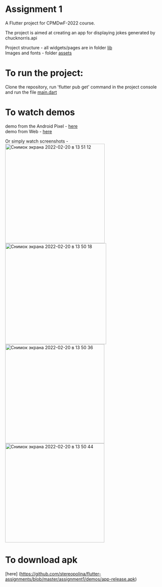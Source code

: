 # Assignment 1

A Flutter project for CPMDwF-2022 course.  

The project is aimed at creating an app for displaying jokes generated by chucknorris.api  

Project structure - all widgets/pages are in folder [lib](https://github.com/stereopolina/flutter-assignments/tree/master/assignment1/lib)  
Images and fonts - folder [assets](https://github.com/stereopolina/flutter-assignments/tree/master/assignment1/assets)   

# To run the project:
Clone the repository, run 'flutter pub get' command in the project console and run the file [main.dart](https://github.com/stereopolina/flutter-assignments/blob/master/assignment1/lib/main.dart)  

# To watch demos
demo from the Android Pixel - [here](https://github.com/stereopolina/flutter-assignments/blob/master/assignment1/demos/appMobile.mov)  
demo from Web - [here](https://github.com/stereopolina/flutter-assignments/blob/master/assignment1/demos/appWeb.mp4)  

Or simply watch screenshots - 
<img width="319" alt="Снимок экрана 2022-02-20 в 13 51 12" src="https://user-images.githubusercontent.com/64332054/154843498-727112d9-3b59-4713-a102-cd98a8e8a109.png">  
<img width="324" alt="Снимок экрана 2022-02-20 в 13 50 18" src="https://user-images.githubusercontent.com/64332054/154843504-2a19fa34-432b-4812-910e-20e98eec18e9.png">  
<img width="318" alt="Снимок экрана 2022-02-20 в 13 50 36" src="https://user-images.githubusercontent.com/64332054/154843508-59953fdb-d3c2-4cfd-84f0-75da1d926eb6.png">  
<img width="318" alt="Снимок экрана 2022-02-20 в 13 50 44" src="https://user-images.githubusercontent.com/64332054/154843511-f6f8f712-bc93-455d-b0ab-2a1adf04db0b.png">  


# To download apk
[here] (https://github.com/stereopolina/flutter-assignments/blob/master/assignment1/demos/app-release.apk)

